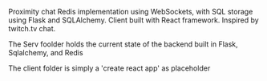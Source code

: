 Proximity chat Redis implementation using WebSockets, with SQL storage using Flask and SQLAlchemy. Client built with React framework. Inspired by twitch.tv chat.

The Serv foolder holds the current state of the backend built in Flask, Sqlalchemy, and Redis

The client folder is simply a 'create react app' as placeholder
